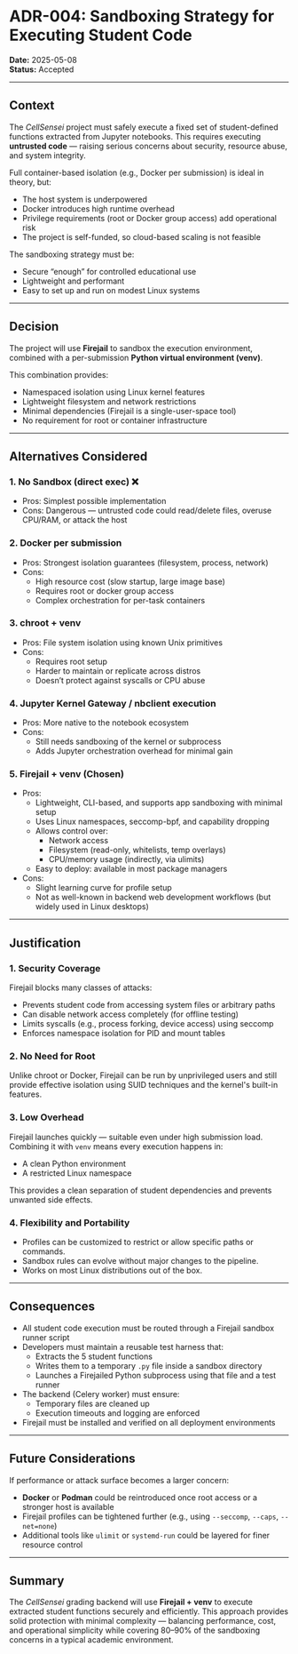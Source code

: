 # ADR-004: Sandboxing Strategy for Executing Student Code

**Date:** 2025-05-08  
**Status:** Accepted

---

## Context

The *CellSensei* project must safely execute a fixed set of student-defined functions extracted from Jupyter notebooks. This requires executing **untrusted code** — raising serious concerns about security, resource abuse, and system integrity.

Full container-based isolation (e.g., Docker per submission) is ideal in theory, but:
- The host system is underpowered
- Docker introduces high runtime overhead
- Privilege requirements (root or Docker group access) add operational risk
- The project is self-funded, so cloud-based scaling is not feasible

The sandboxing strategy must be:
- Secure “enough” for controlled educational use
- Lightweight and performant
- Easy to set up and run on modest Linux systems

---

## Decision

The project will use **Firejail** to sandbox the execution environment, combined with a per-submission **Python virtual environment (venv)**.

This combination provides:
- Namespaced isolation using Linux kernel features
- Lightweight filesystem and network restrictions
- Minimal dependencies (Firejail is a single-user-space tool)
- No requirement for root or container infrastructure

---

## Alternatives Considered

### 1. **No Sandbox (direct exec)** ❌
- Pros: Simplest possible implementation
- Cons: Dangerous — untrusted code could read/delete files, overuse CPU/RAM, or attack the host

### 2. **Docker per submission**
- Pros: Strongest isolation guarantees (filesystem, process, network)
- Cons:
  - High resource cost (slow startup, large image base)
  - Requires root or docker group access
  - Complex orchestration for per-task containers

### 3. **chroot + venv**
- Pros: File system isolation using known Unix primitives
- Cons:
  - Requires root setup
  - Harder to maintain or replicate across distros
  - Doesn’t protect against syscalls or CPU abuse

### 4. **Jupyter Kernel Gateway / nbclient execution**
- Pros: More native to the notebook ecosystem
- Cons:
  - Still needs sandboxing of the kernel or subprocess
  - Adds Jupyter orchestration overhead for minimal gain

### 5. **Firejail + venv (Chosen)**
- Pros:
  - Lightweight, CLI-based, and supports app sandboxing with minimal setup
  - Uses Linux namespaces, seccomp-bpf, and capability dropping
  - Allows control over:
    - Network access
    - Filesystem (read-only, whitelists, temp overlays)
    - CPU/memory usage (indirectly, via ulimits)
  - Easy to deploy: available in most package managers
- Cons:
  - Slight learning curve for profile setup
  - Not as well-known in backend web development workflows (but widely used in Linux desktops)

---

## Justification

### 1. Security Coverage
Firejail blocks many classes of attacks:
- Prevents student code from accessing system files or arbitrary paths
- Can disable network access completely (for offline testing)
- Limits syscalls (e.g., process forking, device access) using seccomp
- Enforces namespace isolation for PID and mount tables

### 2. No Need for Root
Unlike chroot or Docker, Firejail can be run by unprivileged users and still provide effective isolation using SUID techniques and the kernel's built-in features.

### 3. Low Overhead
Firejail launches quickly — suitable even under high submission load. Combining it with `venv` means every execution happens in:
- A clean Python environment
- A restricted Linux namespace

This provides a clean separation of student dependencies and prevents unwanted side effects.

### 4. Flexibility and Portability
- Profiles can be customized to restrict or allow specific paths or commands.
- Sandbox rules can evolve without major changes to the pipeline.
- Works on most Linux distributions out of the box.

---

## Consequences

- All student code execution must be routed through a Firejail sandbox runner script
- Developers must maintain a reusable test harness that:
  - Extracts the 5 student functions
  - Writes them to a temporary `.py` file inside a sandbox directory
  - Launches a Firejailed Python subprocess using that file and a test runner
- The backend (Celery worker) must ensure:
  - Temporary files are cleaned up
  - Execution timeouts and logging are enforced
- Firejail must be installed and verified on all deployment environments

---

## Future Considerations

If performance or attack surface becomes a larger concern:
- **Docker** or **Podman** could be reintroduced once root access or a stronger host is available
- Firejail profiles can be tightened further (e.g., using `--seccomp`, `--caps`, `--net=none`)
- Additional tools like `ulimit` or `systemd-run` could be layered for finer resource control

---

## Summary

The *CellSensei* grading backend will use **Firejail + venv** to execute extracted student functions securely and efficiently. This approach provides solid protection with minimal complexity — balancing performance, cost, and operational simplicity while covering 80–90% of the sandboxing concerns in a typical academic environment.

